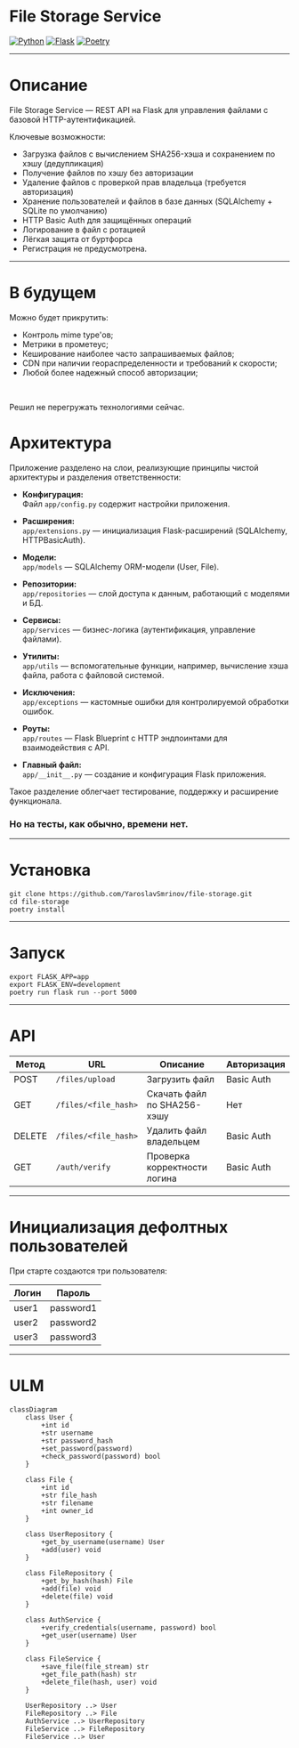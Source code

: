 # File Storage Service

[![Python](https://img.shields.io/badge/python-3.11-blue)](https://www.python.org/)
[![Flask](https://img.shields.io/badge/Flask-v3.0+-blue)](https://flask.palletsprojects.com/)
[![Poetry](https://img.shields.io/badge/dependencies-poetry-brightgreen)](https://python-poetry.org/)

---

# Описание

File Storage Service — REST API на Flask для управления файлами с базовой HTTP-аутентификацией.

Ключевые возможности:
- Загрузка файлов с вычислением SHA256-хэша и сохранением по хэшу (дедупликация)
- Получение файлов по хэшу без авторизации
- Удаление файлов с проверкой прав владельца (требуется авторизация)
- Хранение пользователей и файлов в базе данных (SQLAlchemy + SQLite по умолчанию)
- HTTP Basic Auth для защищённых операций
- Логирование в файл с ротацией
- Лёгкая защита от буртфорса
- Регистрация не предусмотрена.

---

# В будущем

Можно будет прикрутить:
- Контроль mime type'ов;
- Метрики в прометеус;
- Кеширование наиболее часто запрашиваемых файлов;
- CDN при наличии геораспределенности и требований к скорости;
- Любой более надежный способ авторизации;
<br>

Решил не перегружать технологиями сейчас.

# Архитектура

Приложение разделено на слои, реализующие принципы чистой архитектуры и разделения ответственности:

- **Конфигурация:**  
  Файл `app/config.py` содержит настройки приложения.

- **Расширения:**  
  `app/extensions.py` — инициализация Flask-расширений (SQLAlchemy, HTTPBasicAuth).

- **Модели:**  
  `app/models` — SQLAlchemy ORM-модели (User, File).

- **Репозитории:**  
  `app/repositories` — слой доступа к данным, работающий с моделями и БД.

- **Сервисы:**  
  `app/services` — бизнес-логика (аутентификация, управление файлами).

- **Утилиты:**  
  `app/utils` — вспомогательные функции, например, вычисление хэша файла, работа с файловой системой.

- **Исключения:**  
  `app/exceptions` — кастомные ошибки для контролируемой обработки ошибок.

- **Роуты:**  
  `app/routes` — Flask Blueprint с HTTP эндпоинтами для взаимодействия с API.

- **Главный файл:**  
  `app/__init__.py` — создание и конфигурация Flask приложения.

Такое разделение облегчает тестирование, поддержку и расширение функционала. <br>
### Но на тесты, как обычно, времени нет.

---

# Установка

```commandline
git clone https://github.com/YaroslavSmrinov/file-storage.git
cd file-storage
poetry install
```

---

# Запуск

```commandline
export FLASK_APP=app
export FLASK_ENV=development
poetry run flask run --port 5000

```
---
# API
| Метод  | URL                  | Описание                     | Авторизация |
| ------ | -------------------- | ---------------------------- | ----------- |
| POST   | `/files/upload`      | Загрузить файл               | Basic Auth  |
| GET    | `/files/<file_hash>` | Скачать файл по SHA256-хэшу  | Нет         |
| DELETE | `/files/<file_hash>` | Удалить файл владельцем      | Basic Auth  |
| GET    | `/auth/verify`       | Проверка корректности логина | Basic Auth  |

---
# Инициализация дефолтных пользователей

При старте создаются три пользователя:

| Логин | Пароль    |
| ----- | --------- |
| user1 | password1 |
| user2 | password2 |
| user3 | password3 |

---
# ULM

```mermaid
classDiagram
    class User {
        +int id
        +str username
        +str password_hash
        +set_password(password)
        +check_password(password) bool
    }

    class File {
        +int id
        +str file_hash
        +str filename
        +int owner_id
    }

    class UserRepository {
        +get_by_username(username) User
        +add(user) void
    }

    class FileRepository {
        +get_by_hash(hash) File
        +add(file) void
        +delete(file) void
    }

    class AuthService {
        +verify_credentials(username, password) bool
        +get_user(username) User
    }

    class FileService {
        +save_file(file_stream) str
        +get_file_path(hash) str
        +delete_file(hash, user) void
    }

    UserRepository ..> User
    FileRepository ..> File
    AuthService ..> UserRepository
    FileService ..> FileRepository
    FileService ..> User
```